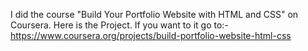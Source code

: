 I did the course "Build Your Portfolio Website with HTML and CSS" on Coursera.
Here is the Project.
If you want to it go to:- https://www.coursera.org/projects/build-portfolio-website-html-css
